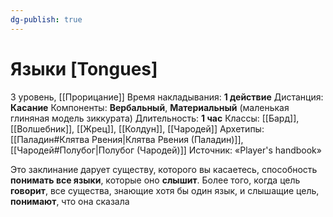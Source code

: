 ```yaml
---
dg-publish: true
---
```

# Языки [Tongues]
3 уровень, [[Прорицание]]
Время накладывания: **1 действие**
Дистанция: **Касание**
Компоненты: **Вербальный**, **Материальный** (маленькая глиняная модель зиккурата)
Длительность: **1 час**
Классы: [[Бард]], [[Волшебник]], [[Жрец]], [[Колдун]], [[Чародей]]
Архетипы: [[Паладин#Клятва Рвения|Клятва Рвения (Паладин)]], [[Чародей#Полубог|Полубог (Чародей)]]
Источник: «Player's handbook»

Это заклинание дарует существу, которого вы касаетесь, способность **понимать все языки**, которые оно **слышит**. Более того, когда цель **говорит**, все существа, знающие хотя бы один язык, и слышащие цель, **понимают**, что она сказала
